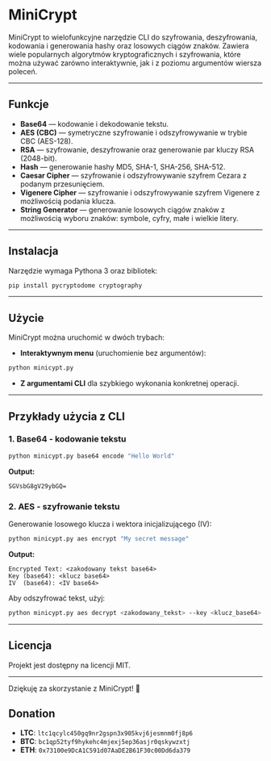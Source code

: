 # MiniCrypt

MiniCrypt to wielofunkcyjne narzędzie CLI do szyfrowania, deszyfrowania, kodowania i generowania hashy oraz losowych ciągów znaków. Zawiera wiele popularnych algorytmów kryptograficznych i szyfrowania, które można używać zarówno interaktywnie, jak i z poziomu argumentów wiersza poleceń.

---

## Funkcje

- **Base64** — kodowanie i dekodowanie tekstu.
- **AES (CBC)** — symetryczne szyfrowanie i odszyfrowywanie w trybie CBC (AES-128).
- **RSA** — szyfrowanie, deszyfrowanie oraz generowanie par kluczy RSA (2048-bit).
- **Hash** — generowanie hashy MD5, SHA-1, SHA-256, SHA-512.
- **Caesar Cipher** — szyfrowanie i odszyfrowywanie szyfrem Cezara z podanym przesunięciem.
- **Vigenere Cipher** — szyfrowanie i odszyfrowywanie szyfrem Vigenere z możliwością podania klucza.
- **String Generator** — generowanie losowych ciągów znaków z możliwością wyboru znaków: symbole, cyfry, małe i wielkie litery.

---

## Instalacja

Narzędzie wymaga Pythona 3 oraz bibliotek:

```bash
pip install pycryptodome cryptography
```

---

## Użycie

MiniCrypt można uruchomić w dwóch trybach:

- **Interaktywnym menu** (uruchomienie bez argumentów):

```bash
python minicypt.py
```

- **Z argumentami CLI** dla szybkiego wykonania konkretnej operacji.

---

## Przykłady użycia z CLI

### 1. Base64 - kodowanie tekstu

```bash
python minicypt.py base64 encode "Hello World"
```

**Output:**

```
SGVsbG8gV29ybGQ=
```

### 2. AES - szyfrowanie tekstu

Generowanie losowego klucza i wektora inicjalizującego (IV):

```bash
python minicypt.py aes encrypt "My secret message"
```

**Output:**

```
Encrypted Text: <zakodowany tekst base64>
Key (base64): <klucz base64>
IV  (base64): <IV base64>
```

Aby odszyfrować tekst, użyj:

```bash
python minicypt.py aes decrypt <zakodowany_tekst> --key <klucz_base64> --iv <IV_base64>
```

---

## Licencja

Projekt jest dostępny na licencji MIT.

---

Dziękuję za skorzystanie z MiniCrypt! 🔐

## Donation
- **LTC**: ```ltc1qcylc450gq9nr2gspn3x905kvj6jesmnm0fj8p6```
- **BTC**: ```bc1qp52tyf9hykehc4mjexj5ep36asjr0qskywzxtj```
- **ETH**: ```0x73100e9DcA1C591d07AaDE2B61F30c00Dd6da379```
